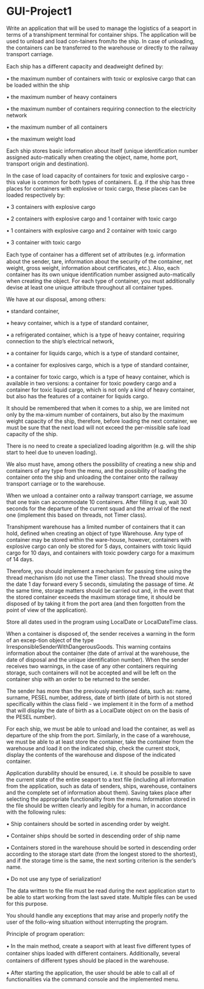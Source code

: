 # GUI-Project1

Write an application that will be used to manage the logistics of a seaport in terms of a transhipment terminal for container ships. The application will be used to unload and load con-tainers from/to the ship. In case of unloading, the containers can be transferred to the warehouse or directly to the railway transport carriage.

Each ship has a diﬀerent capacity and deadweight defined by:

•	the maximum number of containers with toxic or explosive cargo that can be loaded within the ship

•	the maximum number of heavy containers

•	the maximum number of containers requiring connection to the electricity network

•	the maximum number of all containers

•	the maximum weight load

Each ship stores basic information about itself (unique identification number assigned auto-matically when creating the object, name, home port, transport origin and destination).

In the case of load capacity of containers for toxic and explosive cargo - this value is common for both types of containers. E.g. if the ship has three places for containers with explosive or toxic cargo, these places can be loaded respectively by:

•	3 containers with explosive cargo

•	2 containers with explosive cargo and 1 container with toxic cargo

•	1 containers with explosive cargo and 2 container with toxic cargo

•	3 container with toxic cargo

Each type of container has a diﬀerent set of attributes (e.g. information about the sender, tare, information about the security of the container, net weight, gross weight, information about certificates, etc.). Also, each container has its own unique identification number assigned auto-matically when creating the object. For each type of container, you must additionally devise at least one unique attribute throughout all container types.

We have at our disposal, among others:

•	standard container,

•	heavy container, which is a type of standard container,

•	a refrigerated container, which is a type of heavy container, requiring connection to the ship’s electrical network,

•	a container for liquids cargo, which is a type of standard container,

•	a container for explosives cargo, which is a type of standard container,

•	a container for toxic cargo, which is a type of heavy container, which is available in two versions: a container for toxic powdery cargo and a container for toxic liquid cargo, which is not only a kind of heavy container, but also has the features of a container for liquids cargo.

It should be remembered that when it comes to a ship, we are limited not only by the ma-ximum number of containers, but also by the maximum weight capacity of the ship, therefore, before loading the next container, we must be sure that the next load will not exceed the per-missible safe load capacity of the ship.

There is no need to create a specialized loading algorithm (e.g. will the ship start to heel due to uneven loading).

We also must have, among others the possibility of creating a new ship and containers of any type from the menu, and the possibility of loading the container onto the ship and unloading the container onto the railway transport carriage or to the warehouse.

When we unload a container onto a railway transport carriage, we assume that one train can accommodate 10 containers. After filling it up, wait 30 seconds for the departure of the current squad and the arrival of the next one (implement this based on threads, not Timer class).

Transhipment warehouse has a limited number of containers that it can hold, defined when creating an object of type Warehouse. Any type of container may be stored within the ware-house, however, containers with explosive cargo can only be stored for 5 days, containers with toxic liquid cargo for 10 days, and containers with toxic powdery cargo for a maximum of 14 days.

Therefore, you should implement a mechanism for passing time using the thread mechanism (do not use the Timer class). The thread should move the date 1 day forward every 5 seconds, simulating the passage of time. At the same time, storage matters should be carried out and, in the event that the stored container exceeds the maximum storage time, it should be disposed of by taking it from the port area (and then forgotten from the point of view of the application).

Store all dates used in the program using LocalDate or LocalDateTime class.

When a container is disposed of, the sender receives a warning in the form of an excep-tion object of the type IrresponsibleSenderWithDangerousGoods. This warning contains information about the container (the date of arrival at the warehouse, the date of disposal and the unique identification number). When the sender receives two warnings, in the case of any other containers requiring storage, such containers will not be accepted and will be left on the container ship with an order to be returned to the sender.

The sender has more than the previously mentioned data, such as: name, surname, PESEL number, address, date of birth (date of birth is not stored specifically within the class field - we implement it in the form of a method that will display the date of birth as a LocalDate object on on the basis of the PESEL number).

For each ship, we must be able to unload and load the container, as well as departure of the ship from the port. Similarly, in the case of a warehouse, we must be able to at least store the container, take the container from the warehouse and load it on the indicated ship, check the current stock, display the contents of the warehouse and dispose of the indicated container.

Application durability should be ensured, i.e. it should be possible to save the current state of the entire seaport to a text file (including all information from the application, such as data of senders, ships, warehouse, containers and the complete set of information about them). Saving takes place after selecting the appropriate functionality from the menu. Information stored in the file should be written clearly and legibly for a human, in accordance with the following rules:

•	Ship containers should be sorted in ascending order by weight.

•	Container ships should be sorted in descending order of ship name

•	Containers stored in the warehouse should be sorted in descending order according to the storage start date (from the longest stored to the shortest), and if the storage time is the same, the next sorting criterion is the sender’s name.

•	Do not use any type of serialization!

The data written to the file must be read during the next application start to be able to start working from the last saved state. Multiple files can be used for this purpose.

You should handle any exceptions that may arise and properly notify the user of the follo-wing situation without interrupting the program.

Principle of program operation:

•	In the main method, create a seaport with at least five diﬀerent types of container ships loaded with diﬀerent containers. Additionally, several containers of diﬀerent types should be placed in the warehouse.

•	After starting the application, the user should be able to call all of functionalities via the command console and the implemented menu.
